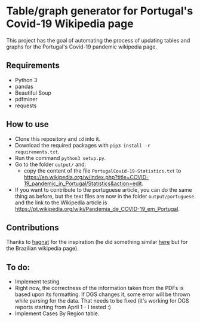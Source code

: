 # Table/graph generator for Portugal's Covid-19 Wikipedia page
This project has the goal of automating the process of updating tables and graphs for the Portugal's Covid-19 pandemic wikipedia page.

## Requirements
- Python 3
- pandas
- Beautiful Soup
- pdfminer
- requests

## How to use
- Clone this repository and `cd` into it.
- Download the required packages with `pip3 install -r requirements.txt`.
- Run the command `python3 setup.py`.
- Go to the folder `output/` and:
    - copy the content of the file `PortugalCovid-19-Statistics.txt` to https://en.wikipedia.org/w/index.php?title=COVID-19_pandemic_in_Portugal/Statistics&action=edit.
- If you want to contribute to the portuguese article, you can do the same thing as before, but the text files are now in the folder `output/portuguese` and the link to the Wikipedia article is https://pt.wikipedia.org/wiki/Pandemia_de_COVID-19_em_Portugal.

## Contributions
Thanks to [hagnat](https://github.com/hagnat/) for the inspiration (he did something similar [here](https://github.com/hagnat/covid) but for the Brazilian wikipedia page).

## To do:
- Implement testing
- Right now, the correctness of the information taken from the PDFs is based upon its formatting. If DGS changes it, some error will be thrown while parsing for the data. That needs to be fixed (it's working for DGS reports starting from April 1 - I tested :)
- Implement Cases By Region table.
